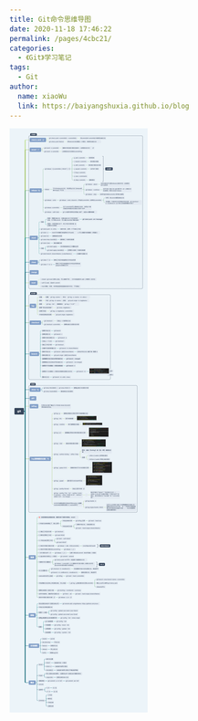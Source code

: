 ```yaml
---
title: Git命令思维导图
date: 2020-11-18 17:46:22
permalink: /pages/4cbc21/
categories: 
  - 《Git》学习笔记
tags: 
  - Git
author: 
  name: xiaoWu
  link: https://baiyangshuxia.github.io/blog
---
```

![Git命令思维导图](/img/git.png)
